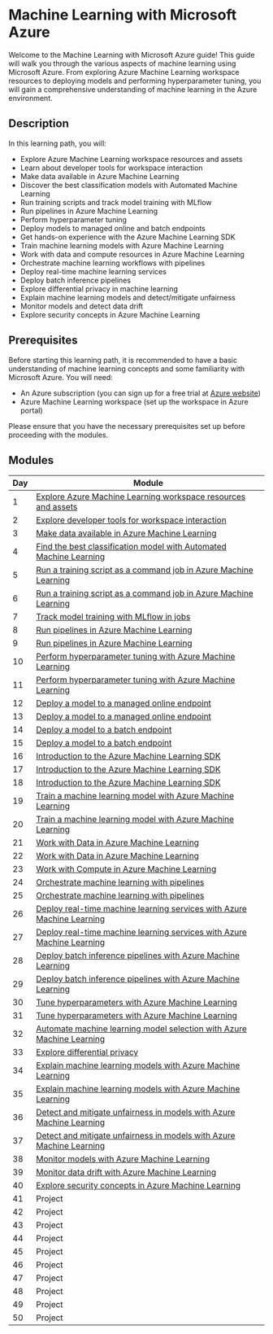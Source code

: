 # Machine Learning with Microsoft Azure

Welcome to the Machine Learning with Microsoft Azure guide! This guide will walk you through the various aspects of machine learning using Microsoft Azure. From exploring Azure Machine Learning workspace resources to deploying models and performing hyperparameter tuning, you will gain a comprehensive understanding of machine learning in the Azure environment.

## Description

In this learning path, you will:

- Explore Azure Machine Learning workspace resources and assets
- Learn about developer tools for workspace interaction
- Make data available in Azure Machine Learning
- Discover the best classification models with Automated Machine Learning
- Run training scripts and track model training with MLflow
- Run pipelines in Azure Machine Learning
- Perform hyperparameter tuning
- Deploy models to managed online and batch endpoints
- Get hands-on experience with the Azure Machine Learning SDK
- Train machine learning models with Azure Machine Learning
- Work with data and compute resources in Azure Machine Learning
- Orchestrate machine learning workflows with pipelines
- Deploy real-time machine learning services
- Deploy batch inference pipelines
- Explore differential privacy in machine learning
- Explain machine learning models and detect/mitigate unfairness
- Monitor models and detect data drift
- Explore security concepts in Azure Machine Learning

## Prerequisites

Before starting this learning path, it is recommended to have a basic understanding of machine learning concepts and some familiarity with Microsoft Azure. You will need:

- An Azure subscription (you can sign up for a free trial at [Azure website](https://azure.microsoft.com/))
- Azure Machine Learning workspace (set up the workspace in Azure portal)

Please ensure that you have the necessary prerequisites set up before proceeding with the modules.

## Modules

| Day | Module                                                      |
|-----|-------------------------------------------------------------|
| 1   | [Explore Azure Machine Learning workspace resources and assets](https://learn.microsoft.com/en-us/training/modules/explore-azure-machine-learning-workspace-resources-assets/?ns-enrollment-type=learningpath&ns-enrollment-id=learn.wwl.explore-azure-machine-learning-workspace) |
| 2   | [Explore developer tools for workspace interaction](https://learn.microsoft.com/en-us/training/modules/explore-developer-tools-for-workspace-interaction/?ns-enrollment-type=learningpath&ns-enrollment-id=learn.wwl.explore-azure-machine-learning-workspace) |
| 3   | [Make data available in Azure Machine Learning](https://learn.microsoft.com/en-us/training/modules/make-data-available-azure-machine-learning/?ns-enrollment-type=learningpath&ns-enrollment-id=learn.wwl.work-data-azure-machine-learning) |
| 4   | [Find the best classification model with Automated Machine Learning](https://learn.microsoft.com/en-us/training/modules/find-best-classification-model-automated-machine-learning/?ns-enrollment-type=learningpath&ns-enrollment-id=learn.wwl.automate-machine-learning-model-selection-azure-machine-learning) |
| 5   | [Run a training script as a command job in Azure Machine Learning](https://learn.microsoft.com/en-us/training/modules/run-training-script-command-job-azure-machine-learning/?ns-enrollment-type=learningpath&ns-enrollment-id=learn.wwl.train-models-scripts-azure-machine-learning) |
| 6  | [Run a training script as a command job in Azure Machine Learning](https://learn.microsoft.com/en-us/training/modules/run-training-script-command-job-azure-machine-learning/?ns-enrollment-type=learningpath&ns-enrollment-id=learn.wwl.train-models-scripts-azure-machine-learning) |
| 7  | [Track model training with MLflow in jobs](https://learn.microsoft.com/en-us/training/modules/train-models-training-mlflow-jobs/?ns-enrollment-type=learningpath&ns-enrollment-id=learn.wwl.train-models-scripts-azure-machine-learning) |
| 8  | [Run pipelines in Azure Machine Learning](https://learn.microsoft.com/en-us/training/modules/run-pipelines-azure-machine-learning/?ns-enrollment-type=learningpath&ns-enrollment-id=learn.wwl.use-azure-machine-learning-pipelines-for-automation) |
| 9  | [Run pipelines in Azure Machine Learning](https://learn.microsoft.com/en-us/training/modules/run-pipelines-azure-machine-learning/?ns-enrollment-type=learningpath&ns-enrollment-id=learn.wwl.use-azure-machine-learning-pipelines-for-automation) |
| 10  | [Perform hyperparameter tuning with Azure Machine Learning](https://learn.microsoft.com/en-us/training/modules/perform-hyperparameter-tuning-azure-machine-learning-pipelines/?ns-enrollment-type=learningpath&ns-enrollment-id=learn.wwl.use-azure-machine-learning-pipelines-for-automation) |
| 11  | [Perform hyperparameter tuning with Azure Machine Learning](https://learn.microsoft.com/en-us/training/modules/perform-hyperparameter-tuning-azure-machine-learning-pipelines/?ns-enrollment-type=learningpath&ns-enrollment-id=learn.wwl.use-azure-machine-learning-pipelines-for-automation) |
| 12  | [Deploy a model to a managed online endpoint](https://learn.microsoft.com/en-us/training/modules/deploy-model-managed-online-endpoint/?ns-enrollment-type=learningpath&ns-enrollment-id=learn.wwl.deploy-consume-models-azure-machine-learning) |
| 13  | [Deploy a model to a managed online endpoint](https://learn.microsoft.com/en-us/training/modules/deploy-model-managed-online-endpoint/?ns-enrollment-type=learningpath&ns-enrollment-id=learn.wwl.deploy-consume-models-azure-machine-learning) |
| 14  | [Deploy a model to a batch endpoint](https://learn.microsoft.com/en-us/training/modules/deploy-model-batch-endpoint/?ns-enrollment-type=learningpath&ns-enrollment-id=learn.wwl.deploy-consume-models-azure-machine-learning) |
| 15  | [Deploy a model to a batch endpoint](https://learn.microsoft.com/en-us/training/modules/deploy-model-batch-endpoint/?ns-enrollment-type=learningpath&ns-enrollment-id=learn.wwl.deploy-consume-models-azure-machine-learning) |
| 16  | [Introduction to the Azure Machine Learning SDK](https://learn.microsoft.com/en-us/training/modules/intro-to-azure-machine-learning-service/?ns-enrollment-type=learningpath&ns-enrollment-id=learn.data-ai.build-ai-solutions-with-azure-ml-service) |
| 17  | [Introduction to the Azure Machine Learning SDK](https://learn.microsoft.com/en-us/training/modules/intro-to-azure-machine-learning-service/?ns-enrollment-type=learningpath&ns-enrollment-id=learn.data-ai.build-ai-solutions-with-azure-ml-service) |
| 18  | [Introduction to the Azure Machine Learning SDK](https://learn.microsoft.com/en-us/training/modules/intro-to-azure-machine-learning-service/?ns-enrollment-type=learningpath&ns-enrollment-id=learn.data-ai.build-ai-solutions-with-azure-ml-service) |
| 19  | [Train a machine learning model with Azure Machine Learning](https://learn.microsoft.com/en-us/training/modules/train-local-model-with-azure-mls/?ns-enrollment-type=learningpath&ns-enrollment-id=learn.data-ai.build-ai-solutions-with-azure-ml-service) |
| 20  | [Train a machine learning model with Azure Machine Learning](https://learn.microsoft.com/en-us/training/modules/train-local-model-with-azure-mls/?ns-enrollment-type=learningpath&ns-enrollment-id=learn.data-ai.build-ai-solutions-with-azure-ml-service) |
| 21  | [Work with Data in Azure Machine Learning](https://learn.microsoft.com/en-us/training/modules/work-with-data-in-aml/?ns-enrollment-type=learningpath&ns-enrollment-id=learn.data-ai.build-ai-solutions-with-azure-ml-service) |
| 22  | [Work with Data in Azure Machine Learning](https://learn.microsoft.com/en-us/training/modules/work-with-data-in-aml/?ns-enrollment-type=learningpath&ns-enrollment-id=learn.data-ai.build-ai-solutions-with-azure-ml-service) |
| 23  | [Work with Compute in Azure Machine Learning](https://learn.microsoft.com/en-us/training/modules/use-compute-contexts-in-aml/?ns-enrollment-type=learningpath&ns-enrollment-id=learn.data-ai.build-ai-solutions-with-azure-ml-service) |
| 24  | [Orchestrate machine learning with pipelines](https://learn.microsoft.com/en-us/training/modules/create-pipelines-in-aml/?ns-enrollment-type=learningpath&ns-enrollment-id=learn.data-ai.build-ai-solutions-with-azure-ml-service) |
| 25  | [Orchestrate machine learning with pipelines](https://learn.microsoft.com/en-us/training/modules/create-pipelines-in-aml/?ns-enrollment-type=learningpath&ns-enrollment-id=learn.data-ai.build-ai-solutions-with-azure-ml-service) |
| 26  | [Deploy real-time machine learning services with Azure Machine Learning](https://learn.microsoft.com/en-us/training/modules/register-and-deploy-model-with-amls/?ns-enrollment-type=learningpath&ns-enrollment-id=learn.data-ai.build-ai-solutions-with-azure-ml-service) |
| 27  | [Deploy real-time machine learning services with Azure Machine Learning](https://learn.microsoft.com/en-us/training/modules/register-and-deploy-model-with-amls/?ns-enrollment-type=learningpath&ns-enrollment-id=learn.data-ai.build-ai-solutions-with-azure-ml-service) |
| 28  | [Deploy batch inference pipelines with Azure Machine Learning](https://learn.microsoft.com/en-us/training/modules/deploy-batch-inference-pipelines-with-azure-machine-learning/?ns-enrollment-type=learningpath&ns-enrollment-id=learn.data-ai.build-ai-solutions-with-azure-ml-service) |
| 29  | [Deploy batch inference pipelines with Azure Machine Learning](https://learn.microsoft.com/en-us/training/modules/deploy-batch-inference-pipelines-with-azure-machine-learning/?ns-enrollment-type=learningpath&ns-enrollment-id=learn.data-ai.build-ai-solutions-with-azure-ml-service) |
| 30  | [Tune hyperparameters with Azure Machine Learning](https://learn.microsoft.com/en-us/training/modules/tune-hyperparameters-with-azure-machine-learning/?ns-enrollment-type=learningpath&ns-enrollment-id=learn.data-ai.build-ai-solutions-with-azure-ml-service) |
| 31  | [Tune hyperparameters with Azure Machine Learning](https://learn.microsoft.com/en-us/training/modules/tune-hyperparameters-with-azure-machine-learning/?ns-enrollment-type=learningpath&ns-enrollment-id=learn.data-ai.build-ai-solutions-with-azure-ml-service) |
| 32  | [Automate machine learning model selection with Azure Machine Learning](https://learn.microsoft.com/en-us/training/modules/automate-model-selection-with-azure-automl/?ns-enrollment-type=learningpath&ns-enrollment-id=learn.data-ai.build-ai-solutions-with-azure-ml-service) |
| 33  | [Explore differential privacy](https://learn.microsoft.com/en-us/training/modules/explore-differential-privacy/?ns-enrollment-type=learningpath&ns-enrollment-id=learn.data-ai.build-ai-solutions-with-azure-ml-service) |
| 34  | [Explain machine learning models with Azure Machine Learning](https://learn.microsoft.com/en-us/training/modules/explain-machine-learning-models-with-azure-machine-learning/?ns-enrollment-type=learningpath&ns-enrollment-id=learn.data-ai.build-ai-solutions-with-azure-ml-service) |
| 35  | [Explain machine learning models with Azure Machine Learning](https://learn.microsoft.com/en-us/training/modules/explain-machine-learning-models-with-azure-machine-learning/?ns-enrollment-type=learningpath&ns-enrollment-id=learn.data-ai.build-ai-solutions-with-azure-ml-service) |
| 36  | [Detect and mitigate unfairness in models with Azure Machine Learning](https://learn.microsoft.com/en-us/training/modules/detect-mitigate-unfairness-models-with-azure-machine-learning/?ns-enrollment-type=learningpath&ns-enrollment-id=learn.data-ai.build-ai-solutions-with-azure-ml-service) |
| 37  | [Detect and mitigate unfairness in models with Azure Machine Learning](https://learn.microsoft.com/en-us/training/modules/detect-mitigate-unfairness-models-with-azure-machine-learning/?ns-enrollment-type=learningpath&ns-enrollment-id=learn.data-ai.build-ai-solutions-with-azure-ml-service) |
| 38  | [Monitor models with Azure Machine Learning](https://learn.microsoft.com/en-us/training/modules/monitor-models-with-azure-machine-learning/?ns-enrollment-type=learningpath&ns-enrollment-id=learn.data-ai.build-ai-solutions-with-azure-ml-service) |
| 39  | [Monitor data drift with Azure Machine Learning](https://learn.microsoft.com/en-us/training/modules/monitor-data-drift-with-azure-machine-learning/?ns-enrollment-type=learningpath&ns-enrollment-id=learn.data-ai.build-ai-solutions-with-azure-ml-service) |
| 40  | [Explore security concepts in Azure Machine Learning](https://learn.microsoft.com/en-us/training/modules/azure-machine-learning-security/?ns-enrollment-type=learningpath&ns-enrollment-id=learn.data-ai.build-ai-solutions-with-azure-ml-service) |
| 41  | Project                    |
| 42  | Project                    |
| 43  | Project                    |
| 44  | Project                    |
| 45  | Project                    |
| 46  | Project                    |
| 47  | Project                    |
| 48  | Project                    |
| 49  | Project                    |
| 50  | Project                    |
